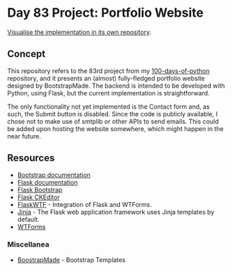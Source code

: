 # Day 83 Project: Portfolio Website

[Visualise the implementation in its own repository](https://github.com/RobertoLJr/portfolio-website).

## Concept

This repository refers to the 83rd project from my [100-days-of-python](https://github.com/RobertoLJr/100-days-of-python)
repository, and it presents an (almost) fully-fledged portfolio website designed by BootstrapMade. The
backend is intended to be developed with Python, using Flask, but the current implementation is straightforward.

The only functionality not yet implemented is the Contact form and, as such, the Submit button is disabled. Since the
code is publicly available, I chose not to make use of smtplib or other APIs to send emails. This could be
added upon hosting the website somewhere, which might happen in the near future.

## Resources

- [Bootstrap documentation](https://getbootstrap.com/docs/5.3/getting-started/introduction/)
- [Flask documentation](https://flask.palletsprojects.com/en/3.0.x/)
- [Flask Bootstrap](https://pythonhosted.org/Flask-Bootstrap/)
- [Flask CKEditor](https://flask-ckeditor.readthedocs.io/en/latest/)
- [FlaskWTF](https://flask-wtf.readthedocs.io/en/1.2.x/) - Integration of Flask and WTForms.
- [Jinja](https://jinja.palletsprojects.com/en/3.1.x/) - The Flask web application framework uses Jinja templates by default.
- [WTForms](https://wtforms.readthedocs.io/en/3.1.x/)

### Miscellanea

- [BoostrapMade](https://bootstrapmade.com/) - Bootstrap Templates
